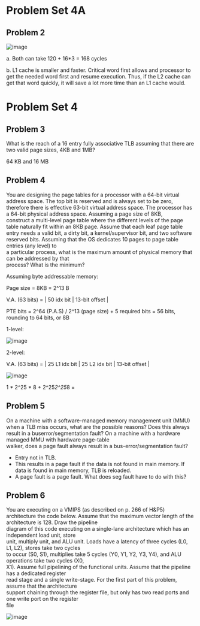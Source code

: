 # Problem Set 4A

## Problem 2
![image](https://github.com/coolnikitav/coding-lessons/assets/30304422/983c82ea-b167-448f-aae7-011fe1b10849)

a.
Both can take 120 + 16*3 = 168 cycles

b.
L1 cache is smaller and faster. Critical word first allows and processor to get the needed word first and resume execution. Thus, if the L2 cache can get that
word quickly, it will save a lot more time than an L1 cache would.

# Problem Set 4

## Problem 3
What	is	the	reach	of	a	16	entry	fully	associative	TLB	assuming	that	there	are	two	valid	page	sizes,	4KB	and	1MB?

64 KB and 16 MB

## Problem 4
You	are	designing	the	page	tables	for	a	processor	with	a	64-bit	virtual	address	
space.		The	top	bit	is	reserved	and	is	always	set	to	be	zero, therefore	there	is	effective	63-bit	virtual	
address	space. The	processor	has	a	64-bit	physical	address	space.		Assuming	a	page	size	of	8KB,	
construct	a	multi-level	page	table	where	the	different	levels	of	the	page	table	naturally	fit	within	an	8KB	
page.		Assume	that	each	leaf	page	table	entry	needs	a	valid	bit,	a	dirty	bit,	a	kernel/supervisor	bit,	and	
two	software	reserved	bits.		Assuming	that	the	OS	dedicates 10	pages	to	page	table	entries	(any	level)	to	
a	particular	process,	what	is	the	maximum	amount	of	physical	memory	that	can	be	addressed	by	that	
process?		What	is	the	minimum?

Assuming byte addressable memory:

Page size = 8KB = 2^13 B

V.A. (63 bits) = | 50 idx bit | 13-bit offset |

PTE bits = 2^64 (P.A.S) / 2^13 (page size) + 5 required bits = 56 bits, rounding to 64 bits, or 8B

1-level:

![image](https://github.com/coolnikitav/coding-lessons/assets/30304422/7be1c1bf-0861-47bb-a29f-cb3d4d681c1a)

2-level:

V.A. (63 bits) = | 25 L1 idx bit | 25 L2 idx bit | 13-bit offset |

![image](https://github.com/coolnikitav/coding-lessons/assets/30304422/1eed9873-865c-4e15-9563-0c12e6bf20cb)

1 * 2^25 * 8 + 2^25*2^25*8 = 

## Problem 5
On a	machine	with	a	software-managed	memory	management	unit	(MMU)	
when	a	TLB	miss	occurs,	what	are	the	possible	reasons?		Does	this	always	result	in	a	buserror/segmentation	fault?		On	a	machine	with	a	hardware	managed	MMU	with	hardware	page-table	
walker,	does	a	page	fault	always	result	in	a	bus-error/segmentation	fault?

- Entry not in TLB.
- This results in a page fault if the data is not found in main memory. If data is found in main memory, TLB is reloaded.
- A page fault is a page fault. What does seg fault have to do with this?

## Problem 6
You	are	executing	on	a	VMIPS	(as	described	on	p.	266	of	H&P5)	architecture	the	
code	below.		Assume	that	the	maximum	vector	length	of	the	architecture	is	128.		Draw	the	pipeline	
diagram	of	this	code	executing	on	a	single-lane	architecture	which	has	an	independent	load	unit,	store	
unit,	multiply	unit,	and	ALU	unit.		Loads	have	a	latency	of	three	cycles	(L0,	L1,	L2),	stores	take	two	cycles	
to	occur	(S0,	S1),	multiplies	take	5	cycles	(Y0,	Y1,	Y2,	Y3,	Y4),	and	ALU	operations	take	two	cycles	(X0,	
X1).		Assume	full	pipelining	of	the	functional	units.		Assume	that	the	pipeline	has	a	dedicated	register	
read	stage	and	a	single	write-stage.		For	the	first	part	of	this	problem,	assume	that	the	architecture	
support	chaining	through	the	register	file,	but	only	has	two read	ports and	one	write	port	on	the	register	
file

![image](https://github.com/coolnikitav/coding-lessons/assets/30304422/7965852d-cf3f-49e3-9734-8bd17279924d)
